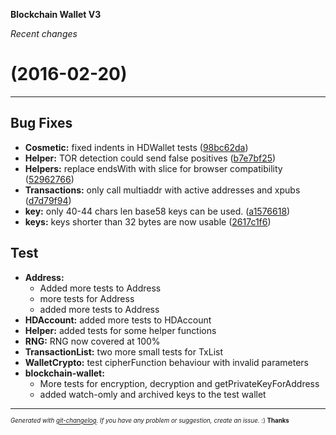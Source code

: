 __Blockchain Wallet V3__

_Recent changes_

#   (2016-02-20)



---

## Bug Fixes

- **Cosmetic:** fixed indents in HDWallet tests
  ([98bc62da](https://github.com/blockchain/My-Wallet-V3/commit/98bc62daf048a6c7c75e4f35f823cff99994520a))
- **Helper:** TOR detection could send false positives
  ([b7e7bf25](https://github.com/blockchain/My-Wallet-V3/commit/b7e7bf258db41e91463b5ea89d0f7d384cd536f8))
- **Helpers:** replace endsWith with slice for browser compatibility
  ([52962766](https://github.com/blockchain/My-Wallet-V3/commit/52962766594f898f4d8bb902b5dc2d534c2a0405))
- **Transactions:** only call multiaddr with active addresses and xpubs
  ([d7d79f94](https://github.com/blockchain/My-Wallet-V3/commit/d7d79f9428395d23b366762e775fb9b3df968063))
- **key:** only 40-44 chars len base58 keys can be used.
  ([a1576618](https://github.com/blockchain/My-Wallet-V3/commit/a157661839cd80d3ad302be2e5150f829f5245f9))
- **keys:** keys shorter than 32 bytes are now usable
  ([2617c1f6](https://github.com/blockchain/My-Wallet-V3/commit/2617c1f6e2ad0193b24e0b82d5e8e98beb0d522a))


## Test

- **Address:**
  - Added more tests to Address
  - more tests for Address
  - added more tests to Address
- **HDAccount:** added more tests to HDAccount
- **Helper:** added tests for some helper functions
- **RNG:** RNG now covered at 100%
- **TransactionList:** two more small tests for TxList
- **WalletCrypto:** test cipherFunction behaviour with invalid parameters
- **blockchain-wallet:**
  - More tests for encryption, decryption and getPrivateKeyForAddress
  - added watch-omly and archived keys to the test wallet



---
<sub><sup>*Generated with [git-changelog](https://github.com/rafinskipg/git-changelog). If you have any problem or suggestion, create an issue.* :) **Thanks** </sub></sup>
